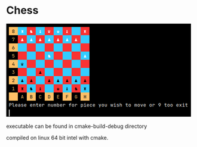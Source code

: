 # Chess
![This is an image](https://github.com/matthewJamesAbbott/Chess/blob/master/chess%20logo.png)

executable can be found in cmake-build-debug directory

compiled on linux 64 bit intel with cmake.
